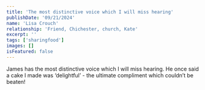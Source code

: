 ```yaml
---
title: 'The most distinctive voice which I will miss hearing'
publishDate: '09/21/2024'
name: 'Lisa Crouch'
relationship: 'Friend, Chichester, church, Kate'
excerpt: ''
tags: ['sharingfood']
images: []
isFeatured: false
---
```


James has the most distinctive voice which I will miss hearing. He once said a cake I made was ‘delightful’ - the ultimate compliment which couldn’t be beaten!